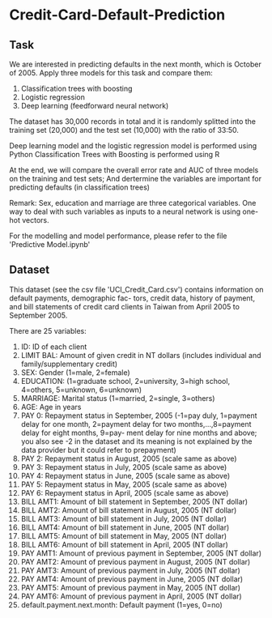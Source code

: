 # Credit-Card-Default-Prediction

## Task
We are interested in predicting defaults in the next month, which is October of 2005. Apply three models for this task and compare them: 
1. Classification trees with boosting
2. Logistic regression
3. Deep learning (feedforward neural network)

The dataset has 30,000 records in total and it is randomly splitted into the training set (20,000) and the test set (10,000) with the ratio of 33:50.

Deep learning model and the logistic regression model is performed using Python
Classification Trees with Boosting is performed using R

At the end, we will compare the overall error rate and AUC of three models on the training and test sets;
And dertermine the variables are important for predicting defaults (in classification trees)

Remark: Sex, education and marriage are three categorical variables. One way to deal with such variables as inputs to a neural network is using one-hot vectors.

For the modelling and model performance, please refer to the file 'Predictive Model.ipynb'

## Dataset

This dataset (see the csv file 'UCI_Credit_Card.csv') contains information on default payments, demographic fac- tors, credit data, history of payment, and bill statements of credit card clients in Taiwan from April 2005 to September 2005.

There are 25 variables:
1. ID: ID of each client
2. LIMIT BAL: Amount of given credit in NT dollars (includes individual and family/supplementary credit)
3. SEX: Gender (1=male, 2=female)
4. EDUCATION: (1=graduate school, 2=university, 3=high school, 4=others, 5=unknown, 6=unknown)
5. MARRIAGE: Marital status (1=married, 2=single, 3=others)
6. AGE: Age in years
7. PAY 0: Repayment status in September, 2005 (-1=pay duly, 1=payment delay for one month, 2=payment delay for two months,...,8=payment delay for eight months, 9=pay- ment delay for nine months and above; you also see -2 in the dataset and its meaning is not explained by the data provider but it could refer to prepayment)
8. PAY 2: Repayment status in August, 2005 (scale same as above)
9. PAY 3: Repayment status in July, 2005 (scale same as above)
10. PAY 4: Repayment status in June, 2005 (scale same as above)
11. PAY 5: Repayment status in May, 2005 (scale same as above)
12. PAY 6: Repayment status in April, 2005 (scale same as above)
13. BILL AMT1: Amount of bill statement in September, 2005 (NT dollar)
14. BILL AMT2: Amount of bill statement in August, 2005 (NT dollar)
15. BILL AMT3: Amount of bill statement in July, 2005 (NT dollar)
16. BILL AMT4: Amount of bill statement in June, 2005 (NT dollar)
17. BILL AMT5: Amount of bill statement in May, 2005 (NT dollar)
18. BILL AMT6: Amount of bill statement in April, 2005 (NT dollar)
19. PAY AMT1: Amount of previous payment in September, 2005 (NT dollar)
20. PAY AMT2: Amount of previous payment in August, 2005 (NT dollar)
21. PAY AMT3: Amount of previous payment in July, 2005 (NT dollar)
22. PAY AMT4: Amount of previous payment in June, 2005 (NT dollar)
23. PAY AMT5: Amount of previous payment in May, 2005 (NT dollar)
24. PAY AMT6: Amount of previous payment in April, 2005 (NT dollar)
25. default.payment.next.month: Default payment (1=yes, 0=no)
